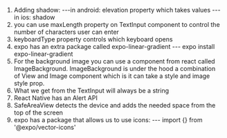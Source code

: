 1. Adding shadow:
   ---in android: elevation property which takes values
   ---in ios: shadow
2. you can use maxLength property on TextInput component to control the number of characters user can enter
3. keyboardType property controls which keyboard opens
4. expo has an extra package called expo-linear-gradient
   --- expo install expo-linear-gradient
5. For the background image you can use a component from react called ImageBackground. ImageBackground is under the hood a combination of View and Image component which is it can take a style and image style prop.
6. What we get from the TextInput will always be a string
7. React Native has an Alert API
8. SafeAreaView detects the device and adds the needed space from the top of the screen
9. expo has a package that allows us to use icons:
   --- import {} from '@expo/vector-icons'
